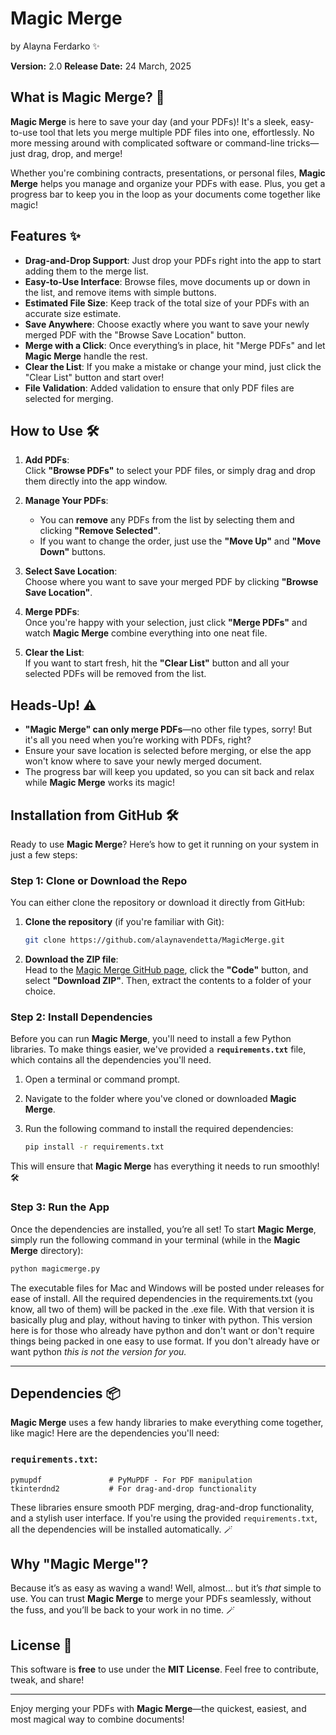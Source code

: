 # Magic Merge
by Alayna Ferdarko ✨

**Version:** 2.0
**Release Date:** 24 March, 2025

## What is Magic Merge? 🔮
**Magic Merge** is here to save your day (and your PDFs)! It's a sleek, easy-to-use tool that lets you merge multiple PDF files into one, effortlessly. No more messing around with complicated software or command-line tricks—just drag, drop, and merge!

Whether you're combining contracts, presentations, or personal files, **Magic Merge** helps you manage and organize your PDFs with ease. Plus, you get a progress bar to keep you in the loop as your documents come together like magic!

## Features ✨
- **Drag-and-Drop Support**: Just drop your PDFs right into the app to start adding them to the merge list.
- **Easy-to-Use Interface**: Browse files, move documents up or down in the list, and remove items with simple buttons.
- **Estimated File Size**: Keep track of the total size of your PDFs with an accurate size estimate.
- **Save Anywhere**: Choose exactly where you want to save your newly merged PDF with the "Browse Save Location" button.
- **Merge with a Click**: Once everything’s in place, hit "Merge PDFs" and let **Magic Merge** handle the rest.
- **Clear the List**: If you make a mistake or change your mind, just click the "Clear List" button and start over!
- **File Validation**: Added validation to ensure that only PDF files are selected for merging.

## How to Use 🛠️

1. **Add PDFs**:  
   Click **"Browse PDFs"** to select your PDF files, or simply drag and drop them directly into the app window.
   
2. **Manage Your PDFs**:  
   - You can **remove** any PDFs from the list by selecting them and clicking **"Remove Selected"**.
   - If you want to change the order, just use the **"Move Up"** and **"Move Down"** buttons.

3. **Select Save Location**:  
   Choose where you want to save your merged PDF by clicking **"Browse Save Location"**.

4. **Merge PDFs**:  
   Once you're happy with your selection, just click **"Merge PDFs"** and watch **Magic Merge** combine everything into one neat file.

5. **Clear the List**:  
   If you want to start fresh, hit the **"Clear List"** button and all your selected PDFs will be removed from the list.

## Heads-Up! ⚠️
- **"Magic Merge" can only merge PDFs**—no other file types, sorry! But it's all you need when you’re working with PDFs, right?
- Ensure your save location is selected before merging, or else the app won't know where to save your newly merged document.
- The progress bar will keep you updated, so you can sit back and relax while **Magic Merge** works its magic!

## Installation from GitHub 🛠️

Ready to use **Magic Merge**? Here’s how to get it running on your system in just a few steps:

### Step 1: Clone or Download the Repo
You can either clone the repository or download it directly from GitHub:

1. **Clone the repository** (if you're familiar with Git):
   ```bash
   git clone https://github.com/alaynavendetta/MagicMerge.git
   
2. **Download the ZIP file**:  
   Head to the [Magic Merge GitHub page](https://github.com/alaynavendetta/MagicMerge), click the **"Code"** button, and select **"Download ZIP"**. Then, extract the contents to a folder of your choice.

### Step 2: Install Dependencies
Before you can run **Magic Merge**, you'll need to install a few Python libraries. To make things easier, we've provided a **`requirements.txt`** file, which contains all the dependencies you'll need.

1. Open a terminal or command prompt.
2. Navigate to the folder where you've cloned or downloaded **Magic Merge**.
3. Run the following command to install the required dependencies:

   ```bash
   pip install -r requirements.txt
   ```

This will ensure that **Magic Merge** has everything it needs to run smoothly! 🛠️

### Step 3: Run the App
Once the dependencies are installed, you’re all set! To start **Magic Merge**, simply run the following command in your terminal (while in the **Magic Merge** directory):

```bash
python magicmerge.py
```

The executable files for Mac and Windows will be posted under releases for ease of install. All the required dependencies in the requirements.txt (you know, all two of them) will be packed in the .exe file. With that version it is basically plug and play, without having to tinker with python. This version here is for those who already have python and don't want or don't require things being packed in one easy to use format. If you don't already have or want python *this is not the version for you.*

---

## Dependencies 📦

**Magic Merge** uses a few handy libraries to make everything come together, like magic! Here are the dependencies you'll need:

### `requirements.txt`:

```
pymupdf               # PyMuPDF - For PDF manipulation
tkinterdnd2           # For drag-and-drop functionality
```

These libraries ensure smooth PDF merging, drag-and-drop functionality, and a stylish user interface. If you're using the provided `requirements.txt`, all the dependencies will be installed automatically. 🪄


## Why "Magic Merge"?
Because it’s as easy as waving a wand! Well, almost… but it’s *that* simple to use. You can trust **Magic Merge** to merge your PDFs seamlessly, without the fuss, and you’ll be back to your work in no time. 🪄

## License 📝
This software is **free** to use under the **MIT License**. Feel free to contribute, tweak, and share!

---

Enjoy merging your PDFs with **Magic Merge**—the quickest, easiest, and most magical way to combine documents!
